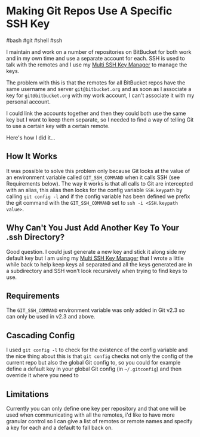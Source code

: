 # Making Git Repos Use A Specific SSH Key

#bash
#git
#shell
#ssh

I maintain and work on a number of repositories on BitBucket for both work and in my own time and use a separate account for each. SSH is used to talk with the remotes and I use my [Multi SSH Key Manager](/2015/04/24/Multi-SSH-Key-Manager/) to manage the keys.

The problem with this is that the remotes for all BitBucket repos have the same username and server `git@bitbucket.org` and as soon as I associate a key for `git@bitbucket.org` with my work account, I can't associate it with my personal account.

I could link the accounts together and then they could both use the same key but I want to keep them separate, so I needed to find a way of telling Git to use a certain key with a certain remote.

Here's how I did it...

## How It Works

It was possible to solve this problem only because Git looks at the value of an environment variable called `GIT_SSH_COMMAND` when it calls SSH (see Requirements below). The way it works is that all calls to Git are intercepted with an alias, this alias then looks for the config variable `SSH.keypath` by calling `git config -l` and if the config variable has been defined we prefix the git command with the `GIT_SSH_COMMAND` set to `ssh -i <SSH.keypath value>`.

## Why Can't You Just Add Another Key To Your .ssh Directory?

Good question. I could just generate a new key and stick it along side my default key but I am using my [Multi SSH Key Manager](/2015/04/24/Multi-SSH-Key-Manager/) that I wrote a little while back to help keep keys all separated and all the keys generated are in a subdirectory and SSH won't look recursively when trying to find keys to use.

## Requirements

The `GIT_SSH_COMMAND` environment variable was only added in Git v2.3 so can only be used in v2.3 and above.

## Cascading Config

I used `git config -l` to check for the existence of the config variable and the nice thing about this is that `git config` checks not only the config of the current repo but also the global Git config to, so you could for example define a default key in your global Git config (in `~/.gitconfig`) and then override it where you need to

## Limitations

Currently you can only define one key per repository and that one will be used when communicating with all the remotes, i'd like to have more granular control so I can give a list of remotes or remote names and specify a key for each and a default to fall back on.
